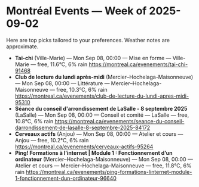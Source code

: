 # Montréal Events — Week of 2025-09-02

Here are top picks tailored to your preferences. Weather notes are approximate.
- **Tai-chi** (Ville-Marie) — Mon Sep 08, 00:00 — Mise en forme — Ville-Marie — free, 11.6°C, 6% rain
  https://montreal.ca/evenements/tai-chi-91468
- **Club de lecture du lundi après-midi** (Mercier–Hochelaga-Maisonneuve) — Mon Sep 08, 00:00 — Littérature — Mercier–Hochelaga-Maisonneuve — free, 10.3°C, 6% rain
  https://montreal.ca/evenements/club-de-lecture-du-lundi-apres-midi-95310
- **Séance du conseil d'arrondissement de LaSalle - 8 septembre 2025** (LaSalle) — Mon Sep 08, 00:00 — Conseil et comité — LaSalle — free, 10.8°C, 6% rain
  https://montreal.ca/evenements/seance-du-conseil-darrondissement-de-lasalle-8-septembre-2025-84172
- **Cerveaux actifs** (Anjou) — Mon Sep 08, 00:00 — Atelier et cours — Anjou — free, 10.2°C, 6% rain
  https://montreal.ca/evenements/cerveaux-actifs-95264
- **Ping! Formations à l’internet | Module 1 : Fonctionnement d’un ordinateur** (Mercier–Hochelaga-Maisonneuve) — Mon Sep 08, 00:00 — Atelier et cours — Mercier–Hochelaga-Maisonneuve — free, 11.8°C, 6% rain
  https://montreal.ca/evenements/ping-formations-linternet-module-1-fonctionnement-dun-ordinateur-96640
